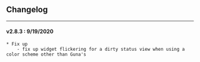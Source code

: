 ## Changelog
***

#### v2.8.3 : 9/19/2020

	* Fix up
		- fix up widget flickering for a dirty status view when using a color scheme other than Guna's
